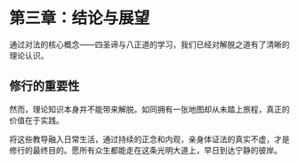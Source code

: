 # 第三章：结论与展望

通过对法的核心概念——四圣谛与八正道的学习，我们已经对解脱之道有了清晰的理论认识。

## 修行的重要性

然而，理论知识本身并不能带来解脱。如同拥有一张地图却从未踏上旅程，真正的价值在于实践。

将这些教导融入日常生活，通过持续的正念和内观，亲身体证法的真实不虚，才是修行的最终目的。愿所有众生都能走在这条光明大道上，早日到达宁静的彼岸。